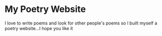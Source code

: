 # My Poetry Website

I love to write poems and look for other people's poems so I built myself a poetry website...I hope you like it
